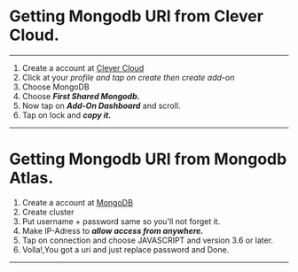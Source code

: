 # Getting Mongodb URI from Clever Cloud.
---
1. Create a account at [Clever Cloud](https://api.clever-cloud.com/v2/session/login)
2. Click at your *profile and tap on create then create add-on*
3. Choose MongoDB 
4. Choose ***First Shared Mongodb.*** 
5. Now tap on ***Add-On Dashboard*** and scroll.
6. Tap on lock and ***copy it.***
---
# Getting Mongodb URI from Mongodb Atlas.
1. Create a account at [MongoDB](mongodb.com)
2. Create cluster
3. Put username + password same so you'll not forget it.
4. Make IP-Adress to ***allow access from anywhere.***
5. Tap on connection and choose JAVASCRIPT and version 3.6 or later. 
6. Volla!,You got a uri and just replace password and Done.
---
